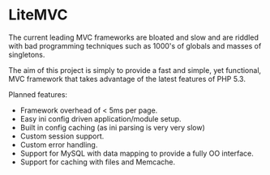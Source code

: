 LiteMVC
=======

The current leading MVC frameworks are bloated and slow and are riddled with bad programming techniques such as 1000's of globals and masses of singletons.  

The aim of this project is simply to provide a fast and simple, yet functional, MVC framework that takes advantage of the latest features of PHP 5.3.

Planned features:

* Framework overhead of < 5ms per page.
* Easy ini config driven application/module setup.
* Built in config caching (as ini parsing is very very slow)
* Custom session support.
* Custom error handling.
* Support for MySQL with data mapping to provide a fully OO interface.
* Support for caching with files and Memcache.